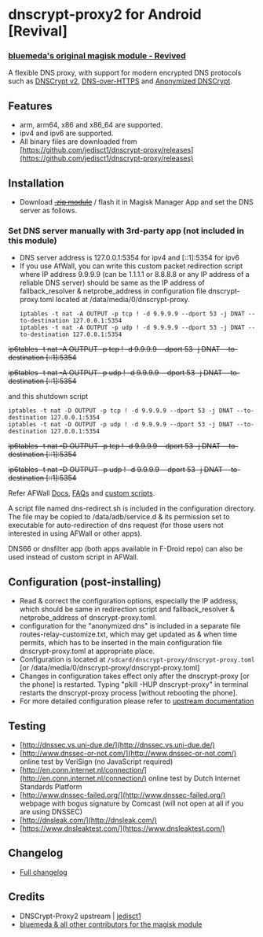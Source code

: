 # dnscrypt-proxy2 for Android [Revival] 
### [bluemeda's original magisk module - Revived](https://github.com/Magisk-Modules-Repo/dnscrypt-proxy/) 

A flexible DNS proxy, with support for modern encrypted DNS protocols such as [DNSCrypt v2](https://dnscrypt.info/protocol), [DNS-over-HTTPS](https://www.rfc-editor.org/rfc/rfc8484.txt) and [Anonymized DNSCrypt](https://github.com/DNSCrypt/dnscrypt-protocol/blob/master/ANONYMIZED-DNSCRYPT.txt).

## Features
- arm, arm64, x86 and x86_64 are supported.
- ipv4  and ipv6  are supported.
- All binary files are downloaded from [https://github.com/jedisct1/dnscrypt-proxy/releases](https://github.com/jedisct1/dnscrypt-proxy/releases)

## Installation
- Download ~~[.zip module](https://github.com/Magisk-Modules-Repo/dnscrypt-proxy2/releases)~~ / flash it in Magisk Manager App  and set the DNS server as follows. 

### Set DNS server manually with 3rd-party app (not included in this module)
- DNS server address is 127.0.0.1:5354 for ipv4 and [::1]:5354 for ipv6
- If you use AfWall, you can write this custom packet  redirection script where IP address 9.9.9.9 (can be 1.1.1.1 or 8.8.8.8 or any IP address of a reliable DNS server) should be same as the IP address of fallback_resolver & netprobe_address in configuration file dnscrypt-proxy.toml located at /data/media/0/dnscrypt-proxy. 
  ```
  iptables -t nat -A OUTPUT -p tcp ! -d 9.9.9.9 --dport 53 -j DNAT --to-destination 127.0.0.1:5354
  iptables -t nat -A OUTPUT -p udp ! -d 9.9.9.9 --dport 53 -j DNAT --to-destination 127.0.0.1:5354
  ``` 

~~ip6tables -t nat -A OUTPUT -p tcp ! -d 9.9.9.9 --dport 53 -j DNAT --to-destination [::1]:5354~~


~~ip6tables -t nat -A OUTPUT -p udp ! -d 9.9.9.9 --dport 53 -j DNAT --to-destination [::1]:5354~~


and this shutdown script
  ```
  iptables -t nat -D OUTPUT -p tcp ! -d 9.9.9.9 --dport 53 -j DNAT --to-destination 127.0.0.1:5354
  iptables -t nat -D OUTPUT -p udp ! -d 9.9.9.9 --dport 53 -j DNAT --to-destination 127.0.0.1:5354
  ```
 
~~ip6tables -t nat -D OUTPUT -p tcp ! -d 9.9.9.9 --dport 53 -j DNAT --to-destination [::1]:5354~~


~~ip6tables -t nat -D OUTPUT -p udp ! -d 9.9.9.9 --dport 53 -j DNAT --to-destination [::1]:5354~~


Refer AFWall [Docs](https://github.com/ukanth/afwall/wiki), [FAQs](https://github.com/ukanth/afwall/wiki/FAQ) and [custom scripts](https://github.com/ukanth/afwall/wiki/CustomScripts). 

A script file named dns-redirect.sh is included in the configuration directory. The file may be copied to /data/adb/service.d & its permission set to executable for auto-redirection of dns request (for those users not interested in using  AFWall or other apps).

  
DNS66 or dnsfilter app (both apps available in F-Droid repo) can also  be used instead of custom script in  AFWall. 

## Configuration (post-installing)
- Read & correct the configuration options, especially the IP address, which should be same in redirection script and fallback_resolver & netprobe_address of dnscrypt-proxy.toml. 
- configuration for the "anonymized dns" is included in a separate file routes-relay-customize.txt,  which may get updated as & when time permits, which has to be inserted in the main configuration file dnscrypt-proxy.toml at appropriate place.
- Configuration is located at `/sdcard/dnscrypt-proxy/dnscrypt-proxy.toml` [or /data/media/0/dnscrypt-proxy/dnscrypt-proxy.toml]
- Changes in configuration takes effect only after the dnscrypt-proxy [or the phone] is restarted. Typing "pkill -HUP dnscrypt-proxy" in terminal restarts the dnscrypt-proxy process [without rebooting the phone].
- For more detailed configuration please refer to [upstream documentation](https://github.com/jedisct1/dnscrypt-proxy/wiki/Configuration)

## Testing
- [http://dnssec.vs.uni-due.de/](http://dnssec.vs.uni-due.de/) 
- [http://www.dnssec-or-not.com/](http://www.dnssec-or-not.com/) online test by VeriSign (no JavaScript required)
- [http://en.conn.internet.nl/connection/](http://en.conn.internet.nl/connection/) online test by Dutch Internet Standards Platform
- [http://www.dnssec-failed.org/](http://www.dnssec-failed.org/) webpage with bogus signature by Comcast (will not open at all if you are using DNSSEC)
- [http://dnsleak.com/](http://dnsleak.com/)
- [https://www.dnsleaktest.com/](https://www.dnsleaktest.com/)
## Changelog
- [Full changelog](https://github.com/Magisk-Modules-Repo/dnscrypt-proxy2/blob/master/changelog.md)
## Credits
- DNSCrypt-Proxy2 upstream | [jedisct1](https://github.com/jedisct1/dnscrypt-proxy)
- [bluemeda & all other contributors for the magisk module](https://github.com/Magisk-Modules-Repo/dnscrypt-proxy2/graphs/contributors)
